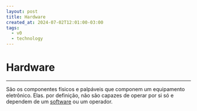```yaml
---
layout: post
title: Hardware
created_at: 2024-07-02T12:01:00-03:00
tags:
  - v0
  - technology
---
```

# Hardware
---

São os componentes físicos e palpáveis que componem um equipamento eletrônico. Elas. por definição, não são capazes de operar por si só e dependem de um [software](api/2024/07/02/2024-07-02-Software.md) ou um operador.
